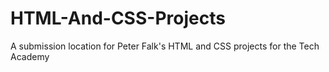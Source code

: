 # HTML-And-CSS-Projects
 A submission location for Peter Falk's HTML and CSS projects for the Tech Academy
